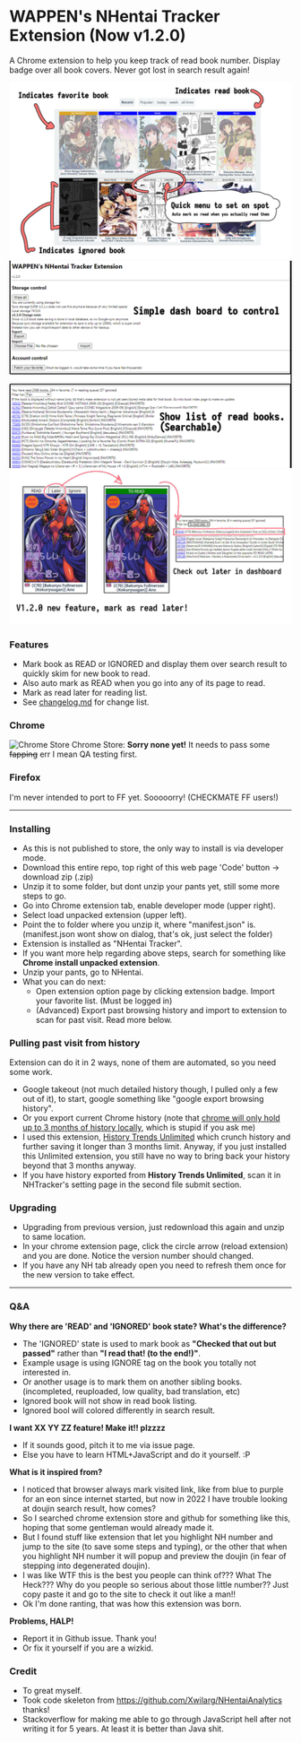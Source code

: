 
# WAPPEN's NHentai Tracker Extension (Now v1.2.0)
A Chrome extension to help you keep track of read book number.
Display badge over all book covers. Never got lost in search result again!

![Preview](preview/preview.jpg)
![Preview](preview/preview2.png)
![Preview](preview/preview3.jpg)

### Features
- Mark book as READ or IGNORED and display them over search result to quickly skim for new book to read.
- Also auto mark as READ when you go into any of its page to read.
- Mark as read later for reading list.
- See [changelog.md](changelog.md) for change list.

### Chrome
![Chrome Store](https://developer.chrome.com/images/meta/favicon-32x32.png) Chrome Store: **Sorry none yet!** It needs to pass some ~~fapping~~ err I mean QA testing first.

### Firefox
I'm never intended to port to FF yet. Sooooorry! (CHECKMATE FF users!)

------

### Installing
- As this is not published to store, the only way to install is via developer mode.
- Download this entire repo, top right of this web page 'Code' button -> download zip (.zip) 
- Unzip it to some folder, but dont unzip your pants yet, still some more steps to go.
- Go into Chrome extension tab, enable developer mode (upper right).
- Select load unpacked extension (upper left).
- Point the to folder where you unzip it, where "manifest.json" is. (manifest.json wont show on dialog, that's ok, just select the folder)
- Extension is installed as "NHentai Tracker". 
- If you want more help regarding above steps, search for something like **Chrome install unpacked extension**.
- Unzip your pants, go to NHentai.
- What you can do next:
  - Open extension option page by clicking extension badge. Import your favorite list. (Must be logged in)
  - (Advanced) Export past browsing history and import to extension to scan for past visit. Read more below.

### Pulling past visit from history
Extension can do it in 2 ways, none of them are automated, so you need some work.
- Google takeout (not much detailed history though, I pulled only a few out of it), to start, google something like "google export browsing history".
- Or you export current Chrome history (note that [chrome will only hold up to 3 months of history locally](https://superuser.com/questions/364470/), which is stupid if you ask me)
- I used this extension, [History Trends Unlimited](https://chrome.google.com/webstore/detail/history-trends-unlimited/pnmchffiealhkdloeffcdnbgdnedheme) which crunch history and further saving it longer than 3 months limit. 
Anyway, if you just installed this Unlimited extension, you still have no way to bring back your history beyond that 3 months anyway.
- If you have history exported from **History Trends Unlimited**, scan it in NHTracker's setting page in the second file submit section.

### Upgrading
- Upgrading from previous version, just redownload this again and unzip to same location.
- In your chrome extension page, click the circle arrow (reload extension) and you are done. Notice the version number should changed.
- If you have any NH tab already open you need to refresh them once for the new version to take effect.

------

### Q&A
**Why there are 'READ' and 'IGNORED' book state? What's the difference?**
- The 'IGNORED' state is used to mark book as **"Checked that out but passed"** rather than **"I read that! (to the end!)"**. 
- Example usage is using IGNORE tag on the book you totally not interested in. 
- Or another usage is to mark them on another sibling books. (incompleted, reuploaded, low quality, bad translation, etc)
- Ignored book will not show in read book listing.
- Ignored bool will colored differently in search result.
  
**I want XX YY ZZ feature! Make it!! plzzzz**
- If it sounds good, pitch it to me via issue page.
- Else you have to learn HTML+JavaScript and do it yourself. :P

**What is it inspired from?**
- I noticed that browser always mark visited link, like from blue to purple for an eon since internet started, but now in 2022 I have trouble looking at doujin search result, how comes?
- So I searched chrome extension store and github for something like this, hoping that some gentleman would already made it.
- But I found stuff like extension that let you highlight NH number and jump to the site (to save some steps and typing), or the other that when you highlight NH number it will popup and preview the doujin (in fear of stepping into degenerated doujin). 
- I was like WTF this is the best you people can think of??? What The Heck??? Why do you people so serious about those little number?? Just copy paste it and go to the site to check it out like a man!!
- Ok I'm done ranting, that was how this extension was born.

**Problems, HALP!**
- Report it in Github issue. Thank you!
- Or fix it yourself if you are a wizkid.

### Credit
- To great myself.
- Took code skeleton from https://github.com/Xwilarg/NHentaiAnalytics thanks!
- Stackoverflow for making me able to go through JavaScript hell after not writing it for 5 years. At least it is better than Java shit.
